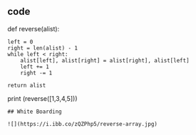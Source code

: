 ## code

def reverse(alist):

    left = 0
    right = len(alist) - 1
    while left < right:
        alist[left], alist[right] = alist[right], alist[left]
        left += 1
        right -= 1

    return alist     




print (reverse([1,3,4,5]))
```
## White Boarding

![](https://i.ibb.co/zQZPhp5/reverse-array.jpg)
